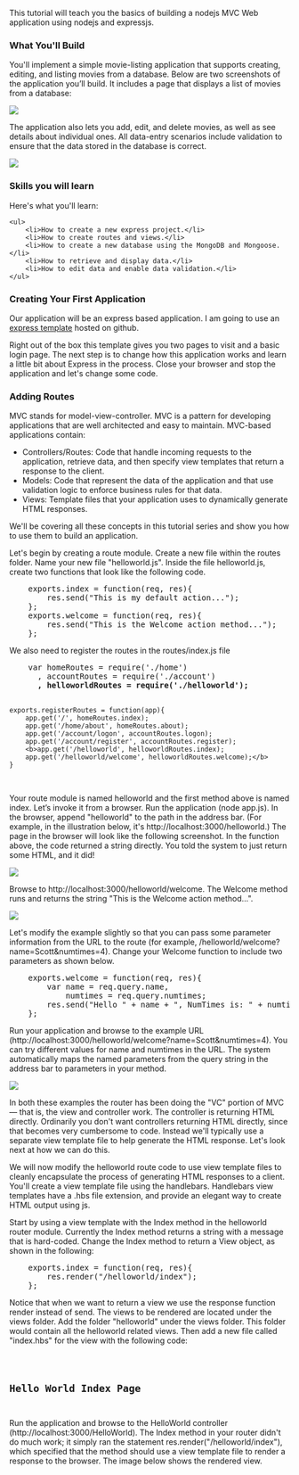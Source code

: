 <p>
    This tutorial will teach you the basics of building a nodejs MVC Web application 
    using nodejs and expressjs. 
</p>

<h3>What You'll Build</h3>

<p>
    You'll implement a simple movie-listing application that supports creating, 
    editing, and listing movies from a database. Below are two screenshots of the 
    application you’ll build. It includes a page that displays a list of movies 
    from a database: 
</p>

<p>
    <img src="https://raw.github.com/paulallies/expressjsintro/master/tutorial/MovieList.png" />
</p>

<p>
    The application also lets you add, edit, and delete movies, as well as see 
    details about individual ones. All data-entry scenarios include validation to 
    ensure that the data stored in the database is correct.
</p>

<p>
    <img src="https://raw.github.com/paulallies/expressjsintro/master/tutorial/Details.png" />
</p>

<h3>Skills you will learn</h3>

<p>
    Here's what you'll learn:

    <ul>
        <li>How to create a new express project.</li>
        <li>How to create routes and views.</li>
        <li>How to create a new database using the MongoDB and Mongoose.</li>
        <li>How to retrieve and display data.</li>
        <li>How to edit data and enable data validation.</li>
    </ul>
</p>

<h3>Creating Your First Application</h3>
<p>
    Our application will be an express based application. I am going to use an 
    <a href="https://github.com/paulallies/ExpressTemplate_1" target="_blank">
    express template</a> hosted on github.
</p>

<p>
    Right out of the box this template gives you two pages to visit and a basic 
    login page. The next step is to change how this application works and learn 
    a little bit about Express in the process. Close your browser and stop the 
    application and let's change some code.
</p>

<h3>Adding Routes</h3>

<p>
    MVC stands for model-view-controller. MVC is a pattern for developing 
    applications that are well architected and easy to maintain. MVC-based 
    applications contain:
    <ul>
        <li>
            Controllers/Routes: Code that handle incoming requests to the 
            application, retrieve data, and then specify view templates that 
            return a response to the client.
        </li>
        <li>
            Models: Code that represent the data of the application and that 
            use validation logic to enforce business rules for that data.
        </li>
        <li>
            Views: Template files that your application uses to dynamically 
            generate HTML responses. 
        </li>
    </ul>
</p>
<p>
    We'll be covering all these concepts in this tutorial series and show you 
    how to use them to build an application.
</p>
<p>
    Let's begin by creating a route module. Create a new file within the routes 
    folder.  Name your new file "helloworld.js".  Inside the file helloworld.js, 
    create two functions that look like the following code.
</p>
<pre>
    exports.index = function(req, res){
        res.send("This is my default action...");
    };
    exports.welcome = function(req, res){
        res.send("This is the Welcome action method...");
    };
</pre>
<p>
    We also need to register the routes in the routes/index.js file
</p>
<pre>
    var homeRoutes = require('./home')
      , accountRoutes = require('./account')
      <b>, helloworldRoutes = require('./helloworld');</b>

    exports.registerRoutes = function(app){
        app.get('/', homeRoutes.index);
        app.get('/home/about', homeRoutes.about);
        app.get('/account/logon', accountRoutes.logon);
        app.get('/account/register', accountRoutes.register);
        <b>app.get('/helloworld', helloworldRoutes.index);
        app.get('/helloworld/welcome', helloworldRoutes.welcome);</b>
    }
</pre>
<p>
    Your route module is named helloworld and the first method above is named index. Let’s invoke it from a browser. Run the application (node app.js). In the browser, append "helloworld" to the path in the address bar. (For example, in the illustration below, it's http://localhost:3000/helloworld.) The page in the browser will look like the following screenshot. In the function above, the code returned a string directly. You told the system to just return some HTML, and it did!
</p>
<p>
    <img src="https://raw.github.com/paulallies/expressjsintro/master/tutorial/helloworld.png" />
</p>

<p>
    Browse to http://localhost:3000/helloworld/welcome. The Welcome method runs and returns the string "This is the Welcome action method...".
</p>

<p>
    <img src="https://raw.github.com/paulallies/expressjsintro/master/tutorial/welcome.png" />
</p>

<p>
    Let's modify the example slightly so that you can pass some parameter information from the URL to the route (for example, /helloworld/welcome?name=Scott&numtimes=4). Change your Welcome function to include two parameters as shown below.
</p>

<pre>
    exports.welcome = function(req, res){
        var name = req.query.name,
            numtimes = req.query.numtimes;
        res.send("Hello " + name + ", NumTimes is: " + numtimes);
    };
</pre>

<p>
    Run your application and browse to the example URL (http://localhost:3000/helloworld/welcome?name=Scott&numtimes=4). You can try different values for name and numtimes in the URL. The system automatically maps the named parameters from the query string in the address bar to parameters in your method.
</p>  

<p>
<img src="https://raw.github.com/paulallies/expressjsintro/master/tutorial/welcomewithquery.png" />
</p>  
<p>
In both these examples the router has been doing the "VC" portion of MVC — that is, the view and controller work. The controller is returning HTML directly. Ordinarily you don't want controllers returning HTML directly, since that becomes very cumbersome to code. Instead we'll typically use a separate view template file to help generate the HTML response. Let's look next at how we can do this.
</p>

<p>We will now modify the helloworld route code to use view template files to cleanly encapsulate the process of generating HTML responses to a client.  You'll create a view template file using the handlebars. Handlebars view templates have a .hbs file extension, and provide an elegant way to create HTML output using js.

Start by using a view template with the Index method in the helloworld router module. Currently the Index method returns a string with a message that is hard-coded. Change the Index method to return a View object, as shown in the following:
</p>

<pre>
    exports.index = function(req, res){
        res.render("/helloworld/index");
    };
</pre>

<p>Notice that when we want to return a view we use the response function render instead of send.  The views to be rendered are located under the views folder. Add the folder "helloworld" under the views folder.  This folder would contain all the helloworld related views. Then add a new file called "index.hbs" for the view with the following code:
</p>

<code>
    <h2>Hello World Index Page</h2>
</code>
<p>
Run the application and browse to the HelloWorld controller (http://localhost:3000/HelloWorld). The Index method in your router didn't do much work; it simply ran the statement res.render("/helloworld/index"), which specified that the method should use a view template file to render a response to the browser. The image below shows the rendered view.
</p>